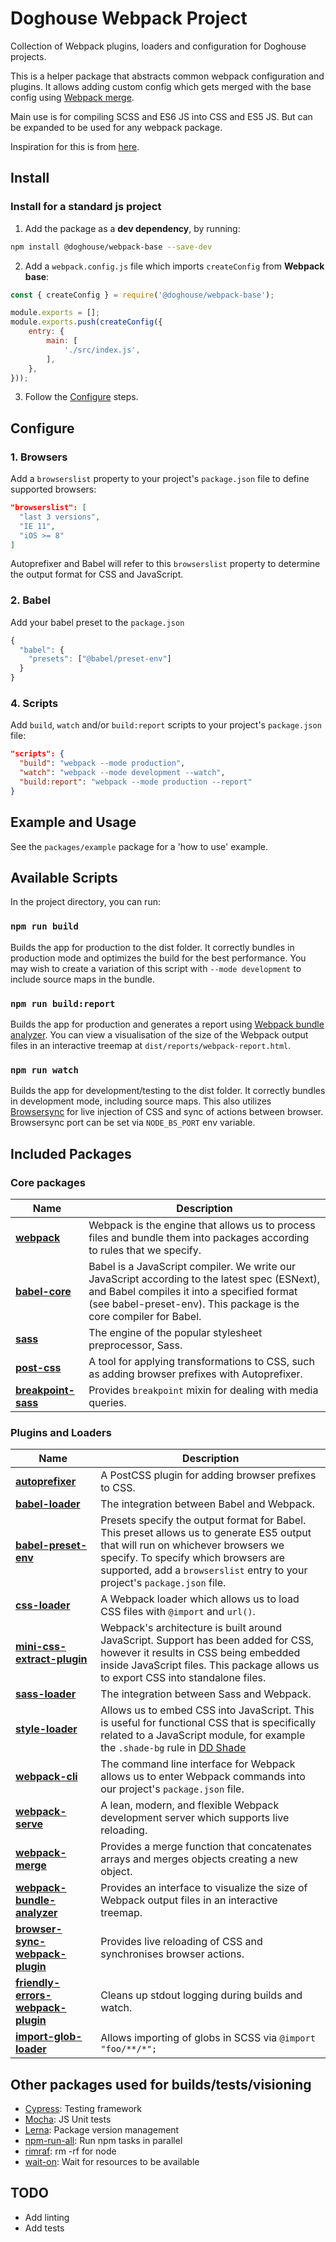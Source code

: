# Doghouse Webpack Project

Collection of Webpack plugins, loaders and configuration for Doghouse projects.

This is a helper package that abstracts common webpack configuration and plugins. It allows adding custom config
which gets merged with the base config using [Webpack merge](https://github.com/survivejs/webpack-merge).

Main use is for compiling SCSS and ES6 JS into CSS and ES5 JS. But can be expanded to be used for any webpack package.

Inspiration for this is from [here](https://github.com/DeloitteDigitalAPAC/webpack-config).

## Install

### Install for a standard js project

1. Add the package as a **dev dependency**, by running:

```bash
npm install @doghouse/webpack-base --save-dev
```

2. Add a `webpack.config.js` file which imports `createConfig` from **Webpack base**:

```js
const { createConfig } = require('@doghouse/webpack-base'); 

module.exports = [];
module.exports.push(createConfig({
    entry: {
        main: [
            './src/index.js',
        ],
    },
}));
```

3. Follow the [Configure](#configure) steps.

## Configure

### 1. Browsers

Add a `browserslist` property to your project's `package.json` file to define supported browsers:

```json
"browserslist": [
  "last 3 versions",
  "IE 11",
  "iOS >= 8"
]
```

Autoprefixer and Babel will refer to this `browserslist` property to determine the output format for CSS and JavaScript.

### 2. Babel

Add your babel preset to the `package.json`
```js
{
  "babel": {
    "presets": ["@babel/preset-env"]
  }	  
}
```

### 4. Scripts

Add `build`, `watch` and/or `build:report` scripts to your project's `package.json` file:

```json
"scripts": {
  "build": "webpack --mode production",
  "watch": "webpack --mode development --watch",
  "build:report": "webpack --mode production --report"
}
```

## Example and Usage

See the `packages/example` package for a 'how to use' example.

## Available Scripts

In the project directory, you can run:

### `npm run build`

Builds the app for production to the dist folder.
It correctly bundles in production mode and optimizes the build for the best performance.
You may wish to create a variation of this script with `--mode development` to include source maps in the bundle.

### `npm run build:report`

Builds the app for production and generates a report using [Webpack bundle analyzer](https://www.npmjs.com/package/webpack-bundle-analyzer).
You can view a visualisation of the size of the Webpack output files in an interactive treemap at `dist/reports/webpack-report.html`.

### `npm run watch`

Builds the app for development/testing to the dist folder. 
It correctly bundles in development mode, including source maps. This also utilizes [Browsersync](https://www.browsersync.io/) 
for live injection of CSS and sync of actions between browser. Browsersync port can be set via `NODE_BS_PORT` env variable.

## Included Packages

### Core packages

| Name | Description |
|------|-------------|
| [**webpack**][1] | Webpack is the engine that allows us to process files and bundle them into packages according to rules that we specify. |
| [**babel-core**][2] | Babel is a JavaScript compiler. We write our JavaScript according to the latest spec (ESNext), and Babel compiles it into a specified format (see babel-preset-env). This package is the core compiler for Babel. |
| [**sass**][3] | The engine of the popular stylesheet preprocessor, Sass. |
| [**post-css**][4] | A tool for applying transformations to CSS, such as adding browser prefixes with Autoprefixer. |
| [**breakpoint-sass**][5] | Provides `breakpoint` mixin for dealing with media queries. |

[1]: https://www.npmjs.com/package/webpack
[2]: https://www.npmjs.com/package/babel-core
[3]: https://www.npmjs.com/package/sass
[4]: https://github.com/postcss/postcss
[5]: http://breakpoint-sass.com

### Plugins and Loaders

| Name | Description |
|------|-------------|
| [**autoprefixer**][7] | A PostCSS plugin for adding browser prefixes to CSS. |
| [**babel-loader**][8] | The integration between Babel and Webpack. |
| [**babel-preset-env**][9] | Presets specify the output format for Babel. This preset allows us to generate ES5 output that will run on whichever browsers we specify. To specify which browsers are supported, add a `browserslist` entry to your project's `package.json` file. |
| [**css-loader**][11] | A Webpack loader which allows us to load CSS files with `@import` and `url()`. |
| [**mini-css-extract-plugin**][12] | Webpack's architecture is built around JavaScript. Support has been added for CSS, however it results in CSS being embedded inside JavaScript files. This package allows us to export CSS into standalone files. |
| [**sass-loader**][13] | The integration between Sass and Webpack. |
| [**style-loader**][14] | Allows us to embed CSS into JavaScript. This is useful for functional CSS that is specifically related to a JavaScript module, for example the `.shade-bg` rule in [DD Shade](https://hub.deloittedigital.com.au/stash/projects/FED/repos/dd-shade/browse) |
| [**webpack-cli**][15] | The command line interface for Webpack allows us to enter Webpack commands into our project's `package.json` file. |
| [**webpack-serve**][16] | A lean, modern, and flexible Webpack development server which supports live reloading. |
| [**webpack-merge**][17] | Provides a merge function that concatenates arrays and merges objects creating a new object. |
| [**webpack-bundle-analyzer**][18] | Provides an interface to visualize the size of Webpack output files in an interactive treemap. |
| [**browser-sync-webpack-plugin**][19] | Provides live reloading of CSS and synchronises browser actions. |
| [**friendly-errors-webpack-plugin**][20] | Cleans up stdout logging during builds and watch. |
| [**import-glob-loader**][21] | Allows importing of globs in SCSS via `@import "foo/**/*";` |

[7]: https://www.npmjs.com/package/autoprefixer
[8]: https://www.npmjs.com/package/babel-loader
[9]: https://www.npmjs.com/package/babel-preset-env
[11]: https://www.npmjs.com/package/css-loader
[12]: https://www.npmjs.com/package/mini-css-extract-plugin
[13]: https://www.npmjs.com/package/sass-loader
[14]: https://www.npmjs.com/package/style-loader
[15]: https://www.npmjs.com/package/webpack-cli
[16]: https://www.npmjs.com/package/webpack-serve
[17]: https://www.npmjs.com/package/webpack-merge
[18]: https://www.npmjs.com/package/webpack-bundle-analyzer
[19]: https://www.npmjs.com/package/browser-sync-webpack-plugin
[20]: https://www.npmjs.com/package/friendly-errors-webpack-plugin
[21]: https://www.npmjs.com/package/import-glob-loader

## Other packages used for builds/tests/visioning

* [Cypress](https://www.cypress.io/): Testing framework
* [Mocha](https://mochajs.org/): JS Unit tests
* [Lerna](https://github.com/lerna/lerna): Package version management
* [npm-run-all](https://www.npmjs.com/package/npm-run-all): Run npm tasks in parallel
* [rimraf](https://github.com/isaacs/rimraf): rm -rf for node
* [wait-on](https://www.npmjs.com/package/wait-on): Wait for resources to be available

## TODO

* Add linting
* Add tests
